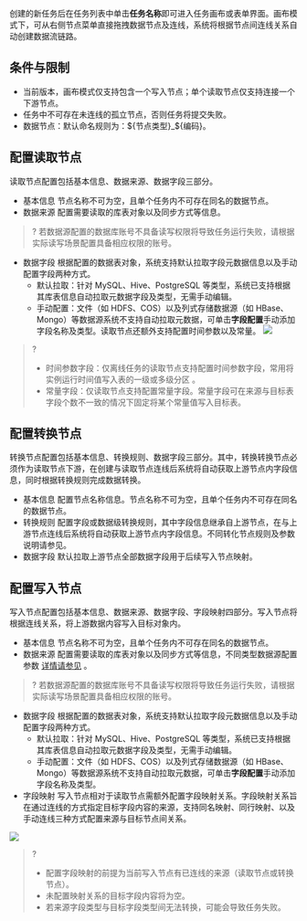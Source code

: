 创建的新任务后在任务列表中单击**任务名称**即可进入任务画布或表单界面。画布模式下，可从右侧节点菜单直接拖拽数据节点及连线，系统将根据节点间连线关系自动创建数据流链路。

## 条件与限制
- 当前版本，画布模式仅支持包含一个写入节点；单个读取节点仅支持连接一个下游节点。
- 任务中不可存在未连线的孤立节点，否则任务将提交失败。
- 数据节点：默认命名规则为：${节点类型}_${编码}。

## 配置读取节点
读取节点配置包括基本信息、数据来源、数据字段三部分。
- 基本信息
节点名称不可为空，且单个任务内不可存在同名的数据节点。
- 数据来源
配置需要读取的库表对象以及同步方式等信息。
>? 若数据源配置的数据库账号不具备读写权限将导致任务运行失败，请根据实际读写场景配置具备相应权限的账号。

- 数据字段
根据配置的数据表对象，系统支持默认拉取字段元数据信息以及手动配置字段两种方式。
	- 默认拉取：针对 MySQL、Hive、PostgreSQL 等类型，系统已支持根据其库表信息自动拉取元数据字段及类型，无需手动编辑。
	- 手动配置：文件（如 HDFS、COS）以及列式存储数据源（如 HBase、Mongo）等数据源系统不支持自动拉取元数据，可单击**字段配置**手动添加字段名称及类型。读取节点还额外支持配置时间参数以及常量。
![](https://qcloudimg.tencent-cloud.cn/raw/bbc7ceaa6de0d1bd2c1266ae38e19224.png)

>? 
>- 时间参数字段：仅离线任务的读取节点支持配置时间参数字段，常用将实例运行时间值写入表的一级或多级分区 。
>- 常量字段：仅读取节点支持配置常量字段。常量字段可在来源与目标表字段个数不一致的情况下固定将某个常量值写入目标表。

## 配置转换节点
转换节点配置包括基本信息、转换规则、数据字段三部分。其中，转换转换节点必须作为读取节点下游，在创建与读取节点连线后系统将自动获取上游节点内字段信息，同时根据转换规则完成数据转换。
- 基本信息
配置节点名称信息。节点名称不可为空，且单个任务内不可存在同名的数据节点。
- 转换规则
配置字段或数据级转换规则，其中字段信息继承自上游节点，在与上游节点连线后系统将自动获取上游节点内字段信息。不同转化节点规则及参数说明请参见。
- 数据字段
默认拉取上游节点全部数据字段用于后续写入节点映射。

## 配置写入节点
写入节点配置包括基本信息、数据来源、数据字段、字段映射四部分。写入节点将根据连线关系，将上游数据内容写入目标对象内。
- 基本信息
节点名称不可为空，且单个任务内不可存在同名的数据节点。
- 数据来源
配置需要读取的库表对象以及同步方式等信息，不同类型数据源配置参数 [详情请参见]() 。
>? 若数据源配置的数据库账号不具备读写权限将导致任务运行失败，请根据实际读写场景配置具备相应权限的账号。

- 数据字段
根据配置的数据表对象，系统支持默认拉取字段元数据信息以及手动配置字段两种方式。
	- 默认拉取：针对 MySQL、Hive、PostgreSQL 等类型，系统已支持根据其库表信息自动拉取元数据字段及类型，无需手动编辑。
	- 手动配置：文件（如 HDFS、COS）以及列式存储数据源（如 HBase、Mongo）等数据源系统不支持自动拉取元数据，可单击**字段配置**手动添加字段名称及类型。
- 字段映射
写入节点相对于读取节点需额外配置字段映射关系。字段映射关系旨在通过连线的方式指定目标字段内容的来源，支持同名映射、同行映射、以及手动连线三种方式配置来源与目标节点间关系。

![](https://qcloudimg.tencent-cloud.cn/raw/a6b7130dca47175085d7494a116d4ee5.png)

>? 
>- 配置字段映射的前提为当前写入节点有已连线的来源（读取节点或转换节点）。
>- 未配置映射关系的目标字段内容将为空。
>- 若来源字段类型与目标字段类型间无法转换，可能会导致任务失败。
